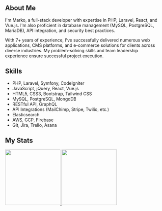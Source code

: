 ## About Me

I'm Marko, a full-stack developer with expertise in PHP, Laravel, React, and Vue.js. I'm also proficient in database management (MySQL, PostgreSQL, MariaDB), API integration, and security best practices.

With 7+ years of experience, I've successfully delivered numerous web applications, CMS platforms, and e-commerce solutions for clients across diverse industries. My problem-solving skills and team leadership experience ensure successful project execution.

## Skills

- PHP, Laravel, Symfony, CodeIgniter
- JavaScript, jQuery, React, Vue.js
- HTML5, CSS3, Bootstrap, Tailwind CSS
- MySQL, PostgreSQL, MongoDB
- RESTful API, GraphQL
- API Integrations (MailChimp, Stripe, Twilio, etc.)
- Elasticsearch
- AWS, GCP, Firebase
- Git, Jira, Trello, Asana

## My Stats

<p>
<a href="https://github.com/markovlatkovic">
  <img height="180em" src="https://github-readme-stats-eight-theta.vercel.app/api?username=smiledev1230&show_icons=true&theme=algolia&include_all_commits=true&count_private=true"/>
  <img height="180em" src="https://github-readme-stats-eight-theta.vercel.app/api/top-langs/?username=markovlatkovic&layout=compact&langs_count=8&theme=algolia"/>
</a>
</p>
